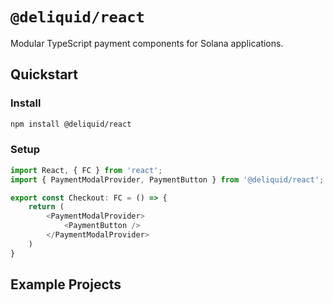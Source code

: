 # `@deliquid/react`

Modular TypeScript payment components for Solana applications.

## Quickstart

### Install

```bash
npm install @deliquid/react
```

### Setup

```typescript
import React, { FC } from 'react';
import { PaymentModalProvider, PaymentButton } from '@deliquid/react';

export const Checkout: FC = () => {
    return (
        <PaymentModalProvider>
            <PaymentButton />
        </PaymentModalProvider>
    )
}
```

## Example Projects
